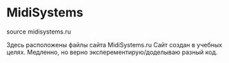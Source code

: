 # MidiSystems
source midisystems.ru

Здесь расположены файлы сайта MidiSystems.ru
Сайт создан в учебных целях.
Медленно, но верно эксперементирую/доделываю разный код.
